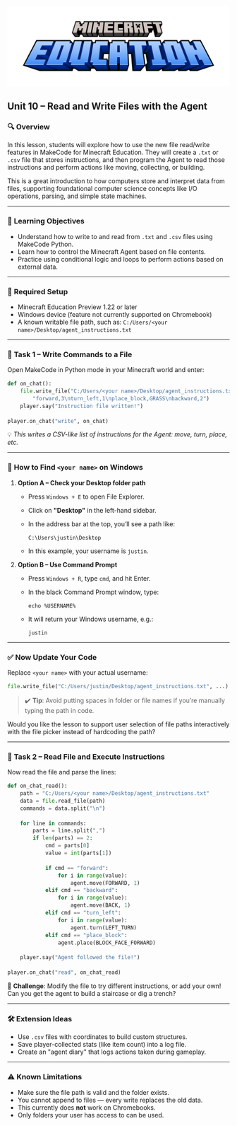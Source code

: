 ![Minecraft Education Logo](images/education-minecraft-logo.png)

## **Unit 10 – Read and Write Files with the Agent**

### 🔍 **Overview**

In this lesson, students will explore how to use the new file read/write features in MakeCode for Minecraft Education. They will create a `.txt` or `.csv` file that stores instructions, and then program the Agent to read those instructions and perform actions like moving, collecting, or building.

This is a great introduction to how computers store and interpret data from files, supporting foundational computer science concepts like I/O operations, parsing, and simple state machines.

---

### 🎯 **Learning Objectives**

* Understand how to write to and read from `.txt` and `.csv` files using MakeCode Python.
* Learn how to control the Minecraft Agent based on file contents.
* Practice using conditional logic and loops to perform actions based on external data.

---

### 🧰 **Required Setup**

* Minecraft Education Preview 1.22 or later
* Windows device (feature not currently supported on Chromebook)
* A known writable file path, such as:
  `C:/Users/<your name>/Desktop/agent_instructions.txt`

---

### 🧪 **Task 1 – Write Commands to a File**

Open MakeCode in Python mode in your Minecraft world and enter:

```python
def on_chat():
    file.write_file("C:/Users/<your name>/Desktop/agent_instructions.txt",
        "forward,3\nturn_left,1\nplace_block,GRASS\nbackward,2")
    player.say("Instruction file written!")

player.on_chat("write", on_chat)
```

💡 *This writes a CSV-like list of instructions for the Agent: move, turn, place, etc.*

---

### 🧭 **How to Find `<your name>` on Windows**

1. **Option A – Check your Desktop folder path**

   * Press `Windows + E` to open File Explorer.
   * Click on **"Desktop"** in the left-hand sidebar.
   * In the address bar at the top, you’ll see a path like:

     ```
     C:\Users\justin\Desktop
     ```
   * In this example, your username is `justin`.

2. **Option B – Use Command Prompt**

   * Press `Windows + R`, type `cmd`, and hit Enter.
   * In the black Command Prompt window, type:

     ```
     echo %USERNAME%
     ```
   * It will return your Windows username, e.g.:

     ```
     justin
     ```

---

### ✅ **Now Update Your Code**

Replace `<your name>` with your actual username:

```python
file.write_file("C:/Users/justin/Desktop/agent_instructions.txt", ...)
```

> ✔️ **Tip**: Avoid putting spaces in folder or file names if you’re manually typing the path in code.

Would you like the lesson to support user selection of file paths interactively with the file picker instead of hardcoding the path?


---

### 🧪 **Task 2 – Read File and Execute Instructions**

Now read the file and parse the lines:

```python
def on_chat_read():
    path = "C:/Users/<your name>/Desktop/agent_instructions.txt"
    data = file.read_file(path)
    commands = data.split("\n")

    for line in commands:
        parts = line.split(",")
        if len(parts) == 2:
            cmd = parts[0]
            value = int(parts[1])

            if cmd == "forward":
                for i in range(value):
                    agent.move(FORWARD, 1)
            elif cmd == "backward":
                for i in range(value):
                    agent.move(BACK, 1)
            elif cmd == "turn_left":
                for i in range(value):
                    agent.turn(LEFT_TURN)
            elif cmd == "place_block":
                agent.place(BLOCK_FACE_FORWARD)

    player.say("Agent followed the file!")

player.on_chat("read", on_chat_read)
```

🧠 **Challenge**: Modify the file to try different instructions, or add your own! Can you get the agent to build a staircase or dig a trench?

---

### 🛠 **Extension Ideas**

* Use `.csv` files with coordinates to build custom structures.
* Save player-collected stats (like item count) into a log file.
* Create an "agent diary" that logs actions taken during gameplay.

---

### ⚠️ **Known Limitations**

* Make sure the file path is valid and the folder exists.
* You cannot append to files — every write replaces the old data.
* This currently does **not** work on Chromebooks.
* Only folders your user has access to can be used.
